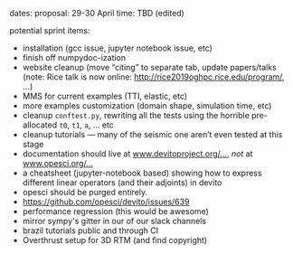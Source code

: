 dates: proposal: 29-30 April
time: TBD (edited) 

potential sprint items:
- installation (gcc issue, jupyter notebook issue, etc)
- finish off numpydoc-ization
- website cleanup (move “citing” to separate tab, update papers/talks (note: Rice talk is now online: http://rice2019oghpc.rice.edu/program/, ...)
- MMS for current examples (TTI, elastic, etc)
- more examples customization (domain shape, simulation time, etc)
- cleanup `conftest.py`, rewriting all the tests using the horrible pre-allocated `t0`, `t1`, `a`, ... etc
- cleanup tutorials — many of the seismic one aren’t even tested at this stage
- documentation should live at www.devitoproject.org/…, *not* at www.opesci.org/…
- a cheatsheet (jupyter-notebook based) showing how to express different linear operators (and their adjoints) in devito
- opesci should be purged entirely.
- https://github.com/opesci/devito/issues/639
- performance regression (this would be awesome)
- mirror sympy's gitter in our of our slack channels
- brazil tutorials public and through CI
- Overthrust setup for 3D RTM (and find copyright)